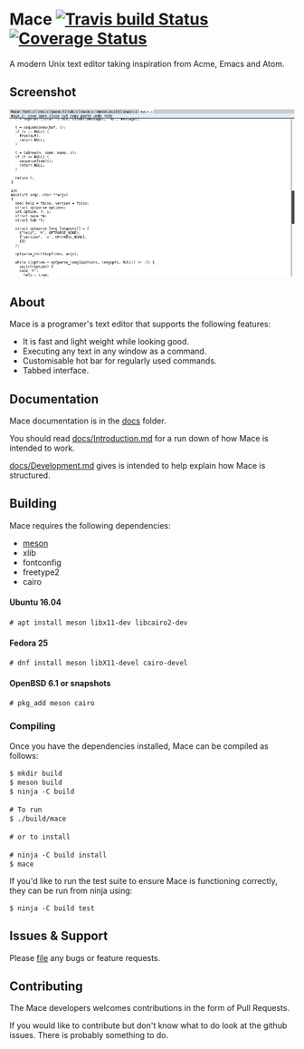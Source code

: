 # Mace [![Travis build Status](https://travis-ci.org/DandyHQ/mace.svg?branch=master)](https://travis-ci.org/DandyHQ/mace) [![Coverage Status](https://coveralls.io/repos/github/DandyHQ/mace/badge.svg?branch=master)](https://coveralls.io/github/DandyHQ/mace?branch=master)

A modern Unix text editor taking inspiration from Acme, Emacs and
Atom.

## Screenshot
![Screenshot](https://github.com/DandyHQ/mace/blob/master/docs/screenshot.png)

## About

Mace is a programer's text editor that supports the following features:

* It is fast and light weight while looking good.
* Executing any text in any window as a command.
* Customisable hot bar for regularly used commands.
* Tabbed interface.

## Documentation

Mace documentation is in the [docs](docs) folder.

You should read [docs/Introduction.md](docs/Introduction.md) for a run down
of how Mace is intended to work.

[docs/Development.md](docs/Development.md) gives is intended to help
explain how Mace is structured.

## Building

Mace requires the following dependencies:

 - [meson](https://github.com/mesonbuild/meson)
 - xlib
 - fontconfig
 - freetype2
 - cairo

#### Ubuntu 16.04

```
# apt install meson libx11-dev libcairo2-dev
```

#### Fedora 25

```
# dnf install meson libX11-devel cairo-devel
```

#### OpenBSD 6.1 or snapshots

```
# pkg_add meson cairo
```

### Compiling

Once you have the dependencies installed, Mace can be compiled as
follows:

```
$ mkdir build
$ meson build
$ ninja -C build

# To run
$ ./build/mace

# or to install

# ninja -C build install
$ mace

```

If you'd like to run the test suite to ensure Mace is functioning correctly, they can be run from ninja using:

```
$ ninja -C build test
```

## Issues & Support

Please [file](https://github.com/DandyHQ/mace/issues) any bugs or feature requests.

## Contributing

The Mace developers welcomes contributions in the form of Pull Requests.

If you would like to contribute but don't know what to do look at the github issues.
There is probably something to do.
